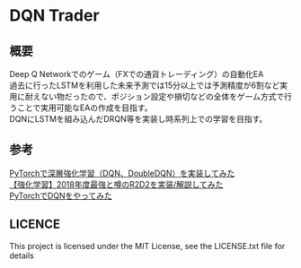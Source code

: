 # DQN Trader

概要
----
Deep Q Networkでのゲーム（FXでの通貨トレーディング）の自動化EA   
過去に行ったLSTMを利用した未来予測では15分以上では予測精度が6割など実用に耐えない物だったので、ポジション設定や損切などの全体をゲーム方式で行うことで実用可能なEAの作成を目指す。   
DQNにLSTMを組み込んだDRQN等を実装し時系列上での学習を目指す。   

参考
----
[PyTorchで深層強化学習（DQN、DoubleDQN）を実装してみた]("https://ie110704.net/2017/10/15/pytorch%E3%81%A7%E6%B7%B1%E5%B1%A4%E5%BC%B7%E5%8C%96%E5%AD%A6%E7%BF%92%EF%BC%88dqn%E3%80%81doubledqn%EF%BC%89%E3%82%92%E5%AE%9F%E8%A3%85%E3%81%97%E3%81%A6%E3%81%BF%E3%81%9F/#toc4")   
[【強化学習】2018年度最強と噂のR2D2を実装/解説してみた]("https://qiita.com/pocokhc/items/3b64d747a2f36da559c3")   
[PyTorchでDQNをやってみた](https://zenn.dev/viceinc/articles/e78fee3a0c73e1)


LICENCE
----
This project is licensed under the MIT License, see the LICENSE.txt file for details